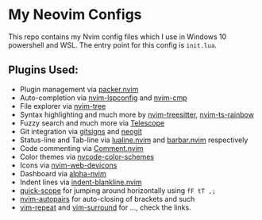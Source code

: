 # My Neovim Configs

This repo contains my Nvim config files which I use in Windows 10 powershell and WSL. The entry point for this config is `init.lua`. 

## Plugins Used:
 - Plugin management via [packer.nvim](https://github.com/wbthomason/packer.nvim)
 - Auto-completion via [nvim-lspconfig](https://github.com/neovim/nvim-lspconfig) and [nvim-cmp](https://github.com/hrsh7th/nvim-cmp)
 - File explorer via [nvim-tree](https://github.com/kyazdani42/nvim-tree.lua)
 - Syntax highlighting and much more by [nvim-treesitter](https://github.com/nvim-treesitter/nvim-treesitter), [nvim-ts-rainbow](https://github.com/p00f/nvim-ts-rainbow)
 - Fuzzy search and much more via [Telescope](https://github.com/nvim-telescope/telescope.nvim)
 - Git integration via [gitsigns](https://github.com/lewis6991/gitsigns.nvim) and [neogit](https://github.com/TimUntersberger/neogit)
 - Status-line and Tab-line via [lualine.nvim](https://github.com/nvim-lualine/lualine.nvim/) and [barbar.nvim](https://github.com/romgrk/barbar.nvim) respectively
 - Code commenting via [Comment.nvim](https://github.com/numToStr/Comment.nvim)
 - Color themes via [nvcode-color-schemes](https://github.com/christianchiarulli/nvcode-color-schemes.vim)
 - Icons via [nvim-web-devicons](https://github.com/kyazdani42/nvim-web-devicons)
 - Dashboard via [alpha-nvim](https://github.com/goolord/alpha-nvim)
 - Indent lines via [indent-blankline.nvim](https://github.com/Yggdroot/indentLine)
 - [quick-scope](https://github.com/unblevable/quick-scope) for jumping around horizontally using `fF tT ,;`
 - [nvim-autopairs](https://github.com/windwp/nvim-autopairs) for auto-closing of brackets and such
 - [vim-repeat](https://github.com/tpope/vim-repeat) and [vim-surround](https://github.com/tpope/vim-surround) for ..., check the links.

